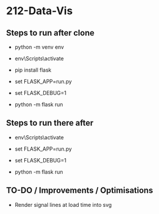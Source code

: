# 212-Data-Vis

## Steps to run after clone
- python -m venv env
- env\Scripts\activate
- pip install flask

- set FLASK_APP=run.py
- set FLASK_DEBUG=1

- python -m flask run

## Steps to run there after
- env\Scripts\activate

- set FLASK_APP=run.py
- set FLASK_DEBUG=1

- python -m flask run

## TO-DO / Improvements / Optimisations
- Render signal lines at load time into svg
